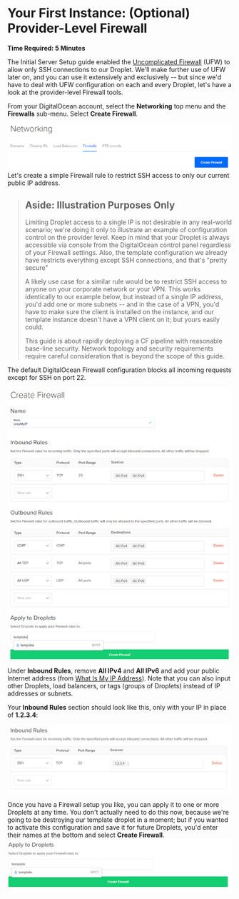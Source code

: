 # Your First Instance: \(Optional\) Provider-Level Firewall

**Time Required: 5 Minutes**

The Initial Server Setup guide enabled the [Uncomplicated Firewall](https://help.ubuntu.com/community/UFW) \(UFW\) to allow only SSH connections to our Droplet. We'll make further use of UFW later on, and you can use it extensively and exclusively -- but since we'd have to deal with UFW configuration on each and every Droplet, let's have a look at the provider-level Firewall tools.

From your DigitalOcean account, select the **Networking** top menu and the **Firewalls** sub-menu. Select **Create Firewall**.

![](../.gitbook/assets/snip_20180321104448.png)Let's create a simple Firewall rule to restrict SSH access to only our current public IP address.

> ## Aside: Illustration Purposes Only
>
> Limiting Droplet access to a single IP is not desirable in any real-world scenario; we're doing it only to illustrate an example of configuration control on the provider level. Keep in mind that your Droplet is always accessible via console from the DigitalOcean control panel regardless of your Firewall settings. Also, the template configuration we already have restricts everything except SSH connections, and that's "pretty secure"
>
> A likely use case for a similar rule would be to restrict SSH access to anyone on your corporate network or your VPN. This works identically to our example below, but instead of a single IP address, you'd add one or more subnets -- and in the case of a VPN, you'd have to make sure the client is installed on the instance, and our template instance doesn't have a VPN client on it; but yours easily could.
>
> This guide is about rapidly deploying a CF pipeline with reasonable base-line security. Network topology and security requirements require careful consideration that is beyond the scope of this guide.

The default DigitalOcean Firewall configuration blocks all incoming requests except for SSH on port 22.

![](../.gitbook/assets/snip_20180321105850.png)

Under **Inbound Rules**, remove **All IPv4** and **All IPv6** and add your public Internet address \(from [What Is My IP Address](https://whatismyipaddress.com/)\). Note that you can also input other Droplets, load balancers, or tags \(groups of Droplets\) instead of IP addresses or subnets.

Your **Inbound Rules** section should look like this, only with your IP in place of **1.2.3.4**:

![](../.gitbook/assets/snip_20180321110744.png)

Once you have a Firewall setup you like, you can apply it to one or more Droplets at any time. You don't actually need to do this now, because we're going to be destroying our template droplet in a moment; but if you wanted to activate this configuration and save it for future Droplets, you'd enter their names at the bottom and select **Create Firewall**.![](../.gitbook/assets/snip_20180321111157.png)

